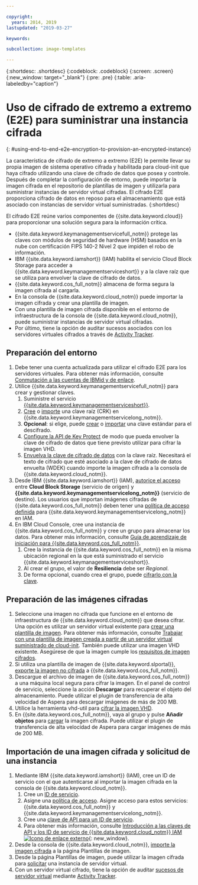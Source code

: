 ```yaml
---

copyright:
  years: 2014, 2019
lastupdated: "2019-03-27"

keywords:

subcollection: image-templates

---
```


{:shortdesc: .shortdesc}
{:codeblock: .codeblock}
{:screen: .screen}
{:new_window: target="_blank"}
{:pre: .pre}
{:table: .aria-labeledby="caption"}


# Uso de cifrado de extremo a extremo (E2E) para suministrar una instancia cifrada
{: #using-end-to-end-e2e-encryption-to-provision-an-encrypted-instance}

La característica de cifrado de extremo a extremo (E2E) le permite llevar su propia imagen de sistema operativo cifrada y habilitada para cloud-init que haya cifrado utilizando una clave de cifrado de datos que posea y controle. Después de completar la configuración de entorno, puede importar la imagen cifrada en el repositorio de plantillas de imagen y utilizarla para suministrar instancias de servidor virtual cifradas. El cifrado E2E proporciona cifrado de datos en reposo para el almacenamiento que está asociado con instancias de servidor virtual suministradas.
{:shortdesc}

El cifrado E2E reúne varios componentes de {{site.data.keyword.cloud}} para proporcionar una solución segura para la información crítica.

* {{site.data.keyword.keymanagementservicefull_notm}} protege las claves con módulos de seguridad de hardware (HSM) basados en la nube con certificación FIPS 140-2 Nivel 2 que impiden el robo de información.
* IBM {{site.data.keyword.iamshort}} (IAM) habilita el servicio Cloud Block Storage para acceder a {{site.data.keyword.keymanagementserviceshort}} y a la clave raíz que se utiliza para envolver la clave de cifrado de datos.
* {{site.data.keyword.cos_full_notm}} almacena de forma segura la imagen cifrada al cargarla.
* En la consola de {{site.data.keyword.cloud_notm}} puede importar la imagen cifrada y crear una plantilla de imagen.
* Con una plantilla de imagen cifrada disponible en el entorno de infraestructura de la consola de {{site.data.keyword.cloud_notm}}, puede suministrar instancias de servidor virtual cifradas.
* Por último, tiene la opción de auditar sucesos asociados con los servidores virtuales cifrados a través de [Activity Tracker](/docs/services/cloud-activity-tracker?topic=cloud-activity-tracker-activity_tracker_ov#activity_tracker_ov).

## Preparación del entorno

1. Debe tener una cuenta actualizada para utilizar el cifrado E2E para los servidores virtuales. Para obtener más información, consulte [Conmutación a las cuentas de IBMid y de enlace](/docs/account/softlayerlink.html).
2. Utilice {{site.data.keyword.keymanagementservicefull_notm}} para crear y gestionar claves.
      1. Suministre el servicio [{{site.data.keyword.keymanagementserviceshort}}](/docs/services/key-protect?topic=key-protect-provision#provision).
      2. [Cree](/docs/services/key-protect?topic=key-protect-create-root-keys#create-root-keys) o [importe](/docs/services/key-protect?topic=key-protect-import-root-keys#import-root-keys) una clave raíz (CRK) en {{site.data.keyword.keymanagementservicelong_notm}}.
      3. **Opcional**: si elige, puede [crear](/docs/services/key-protect?topic=key-protect-create-standard-keys#create-standard-keys) o [importar](/docs/services/key-protect?topic=key-protect-import-standard-keys#import-standard-keys) una clave estándar para el descifrado.
      4. [Configure la API de Key Protect](/docs/services/key-protect?topic=key-protect-set-up-api#set-up-api) de modo que pueda envolver la clave de cifrado de datos que tiene previsto utilizar para cifrar la imagen VHD.
      5. [Envuelva la clave de cifrado de datos](/docs/services/key-protect/wrap-keys.html#wrap-keys) con la clave raíz. Necesitará el texto de cifrado que esté asociado a la clave de cifrado de datos envuelta (WDEK) cuando importe la imagen cifrada a la consola de {{site.data.keyword.cloud_notm}}.
3. Desde IBM {{site.data.keyword.iamshort}} (IAM), [autorice el acceso](/docs/iam?topic=iam-serviceauth#create-auth) entre **Cloud Block Storage** (servicio de origen) y **{{site.data.keyword.keymanagementservicelong_notm}}** (servicio de destino). Los usuarios que importan imágenes cifradas de {{site.data.keyword.cos_full_notm}} deben tener una [política de acceso definida](/docs/iam?topic=iam-userroles#userroles) para {{site.data.keyword.keymanagementservicelong_notm}} en IAM.
4. En IBM Cloud Console, cree una instancia de {{site.data.keyword.cos_full_notm}} y cree un grupo para almacenar los datos. Para obtener más información, consulte [Guía de aprendizaje de iniciación para {{site.data.keyword.cos_full_notm}}](/docs/services/cloud-object-storage?topic=cloud-object-storage-getting-started-tutorial).
      1. Cree la instancia de {{site.data.keyword.cos_full_notm}} en la misma ubicación regional en la que está suministrado el servicio {{site.data.keyword.keymanagementserviceshort}}.
      2. Al crear el grupo, el valor de **Resiliencia** debe ser _Regional_.
      3. De forma opcional, cuando crea el grupo, puede [cifrarlo con la clave](/docs/services/cloud-object-storage/basics?topic=cloud-object-storage-sse-kp#sse-kp).   

## Preparación de las imágenes cifradas

1. Seleccione una imagen no cifrada que funcione en el entorno de infraestructura de {{site.data.keyword.cloud_notm}} que desea cifrar. Una opción es utilizar un servidor virtual existente para [crear una plantilla de imagen](/docs/infrastructure/image-templates/docs/infrastructure/image-templates?topic=image-templates-creating-an-image-template#creating-an-image-template). Para obtener más información, consulte [Trabajar con una plantilla de imagen creada a partir de un servidor virtual suministrado de cloud-init](/docs/infrastructure/image-templates?topic=image-templates-provisioning-with-a-cloud-init-enabled-image#work-with-an-image-template-created-from-a-cloud-init-provisioned-virtual-server). También puede utilizar una imagen VHD existente. Asegúrese de que la imagen cumple los [requisitos de imagen cifrados](/docs/infrastructure/image-templates?topic=image-templates-encrypted-image-reqs#encrypted-image-reqs).
2. Si utiliza una plantilla de imagen de {{site.data.keyword.slportal}}, [exporte la imagen no cifrada](/docs/infrastructure/image-templates?topic=image-templates-exporting-an-image-to-ibm-cloud-object-storage) a {{site.data.keyword.cos_full_notm}}.
3. Descargue el archivo de imagen de {{site.data.keyword.cos_full_notm}} a una máquina local segura para cifrar la imagen. En el panel de control de servicio, seleccione la acción **Descargar** para recuperar el objeto del almacenamiento. Puede utilizar el plugin de transferencia de alta velocidad de Aspera para descargar imágenes de más de 200 MB.
4. Utilice la herramienta vhd-util para [cifrar la imagen VHD](/docs/infrastructure/image-templates?topic=image-templates-create-encrypted-image).
5. En {{site.data.keyword.cos_full_notm}}, vaya al grupo y pulse **Añadir objetos** para [cargar](/docs/services/cloud-object-storage?topic=cloud-object-storage-upload-data#upload-data) la imagen cifrada. Puede utilizar el plugin de transferencia de alta velocidad de Aspera para cargar imágenes de más de 200 MB.

## Importación de una imagen cifrada y solicitud de una instancia

1. Mediante IBM {{site.data.keyword.iamshort}} (IAM), cree un ID de servicio con el que autenticarse al importar la imagen cifrada en la consola de {{site.data.keyword.cloud_notm}}.
      1. Cree un [ID de servicio](/docs/iam?topic=iam-serviceids#serviceids).
      2. Asigne una [política de acceso](/docs/iam?topic=iam-serviceidpolicy#serviceidpolicy). Asigne acceso para estos servicios: {{site.data.keyword.cos_full_notm}} y {{site.data.keyword.keymanagementservicelong_notm}}.
      3. Cree una [clave de API para un ID de servicio](/docs/iam?topic=iam-serviceidapikeys#create_service_key).
      4. Para obtener más información, consulte [Introducción a las claves de API y los ID de servicio de {{site.data.keyword.cloud_notm}} IAM ![Icono de enlace externo](../../icons/launch-glyph.svg "Icono de enlace externo")](https://www.ibm.com/blogs/bluemix/2017/10/introducing-ibm-cloud-iam-service-ids-api-keys/){: new_window}.
2. Desde la consola de {{site.data.keyword.cloud_notm}}, [importe la imagen cifrada](/docs/infrastructure/image-templates?topic=image-templates-import-icos#import-icos) a la página Plantillas de imagen.
3. Desde la página Plantillas de imagen, puede utilizar la imagen cifrada para [solicitar](/docs/infrastructure/image-templates?topic=image-templates-ordering-an-instance-from-an-image-template#ordering-an-instance-from-an-image-template) una instancia de servidor virtual.
4. Con un servidor virtual cifrado, tiene la opción de auditar [sucesos de servidor virtual](/docs/vsi?topic=virtual-servers-at_events#at_events) mediante [Activity Tracker](/docs/services/cloud-activity-tracker?topic=cloud-activity-tracker-activity_tracker_ov#activity_tracker_ov).

